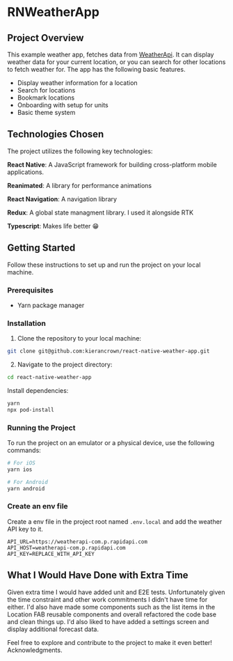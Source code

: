 # RNWeatherApp

## Project Overview

This example weather app, fetches data from [WeatherApi](https://www.weatherapi.com/). It can display weather data for your current location, or you can search for other locations to fetch weather for. The app has the following basic features.

* Display weather information for a location
* Search for locations
* Bookmark locations
* Onboarding with setup for units
* Basic theme system

## Technologies Chosen

The project utilizes the following key technologies:

   **React Native**: A JavaScript framework for building cross-platform mobile applications.

   **Reanimated**: A library for performance animations

   **React Navigation**: A navigation library

   **Redux**: A global state managment library. I used it alongside RTK

   **Typescript**: Makes life better 😁

## Getting Started

Follow these instructions to set up and run the project on your local machine.

### Prerequisites

   * Yarn package manager

### Installation

   1. Clone the repository to your local machine:

   ```bash
   git clone git@github.com:kierancrown/react-native-weather-app.git
   ```

2. Navigate to the project directory:

```bash
cd react-native-weather-app
```

Install dependencies:

```bash
yarn
npx pod-install
```

### Running the Project

To run the project on an emulator or a physical device, use the following commands:

```bash
# For iOS
yarn ios

# For Android
yarn android
```

### Create an env file

Create a env file in the project root named `.env.local` and add the weather API key to it.

```
API_URL=https://weatherapi-com.p.rapidapi.com
API_HOST=weatherapi-com.p.rapidapi.com
API_KEY=REPLACE_WITH_API_KEY
```

## What I Would Have Done with Extra Time

Given extra time I would have added unit and E2E tests. Unfortunately given the time constraint and other work commitments I didn't have time for either. I'd also have made some components such as the list items in the Location FAB reusable components and overall refactored the code base and clean things up. I'd also liked to have added a settings screen and display additional forecast data.

Feel free to explore and contribute to the project to make it even better!
Acknowledgments.